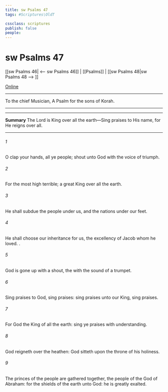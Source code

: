 ```yaml
---
title: sw Psalms 47
tags: #Scriptures\OldT

cssclass: scriptures
publish: false
people:
---
```


# sw Psalms 47
[[sw Psalms 46| <-- sw Psalms 46]] | [[Psalms]] | [[sw Psalms 48|sw Psalms 48 --> ]]

[Online](https://churchofjesuschrist.org/study/scriptures/ot/ps/47?lang=eng)

---
To the chief Musician, A Psalm for the sons of Korah.

---

---
__Summary__
The Lord is King over all the earth—Sing praises to His name, for He reigns over all.

---
###### 1 
O clap your hands, all ye people; shout unto God with the voice of triumph.

###### 2 
For the  most high  terrible;  a great King over all the earth.

###### 3 
He shall subdue the people under us, and the nations under our feet.

###### 4 
He shall choose our inheritance for us, the excellency of Jacob whom he loved. .

###### 5 
God is gone up with a shout, the  with the sound of a trumpet.

###### 6 
Sing praises to God, sing praises: sing praises unto our King, sing praises.

###### 7 
For God  the King of all the earth: sing ye praises with understanding.

###### 8 
God reigneth over the heathen: God sitteth upon the throne of his holiness.

###### 9 
The princes of the people are gathered together,  the people of the God of Abraham: for the shields of the earth  unto God: he is greatly exalted.

